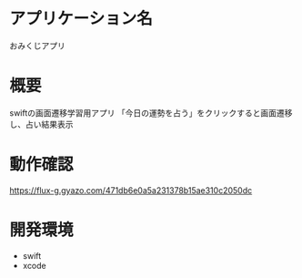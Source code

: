 # アプリケーション名
おみくじアプリ


# 概要
swiftの画面遷移学習用アプリ
「今日の運勢を占う」をクリックすると画面遷移し、占い結果表示

# 動作確認
https://flux-g.gyazo.com/471db6e0a5a231378b15ae310c2050dc



# 開発環境
- swift
- xcode


